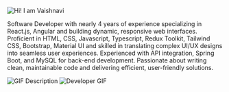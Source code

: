 ![Hi! I am Vaishnavi](https://github.com/user-attachments/assets/becd41d1-fcc2-42da-a4e6-80a642112c14)

Software Developer with nearly 4 years of experience specializing in React.js, Angular and building dynamic, responsive web interfaces. Proficient in HTML, CSS, Javascript, Typescript, Redux Toolkit, Tailwind CSS, Bootstrap, Material UI and skilled in translating complex UI/UX designs into seamless user experiences. Experienced with API integration, Spring Boot, and MySQL for back-end development. Passionate about writing clean, maintainable code and delivering efficient, user-friendly solutions.


![GIF Description](https://media.giphy.com/media/YULPJoecGetvtOm1H0/giphy.gif) ![Developer GIF](https://media.giphy.com/media/SQTSmiJl0uKoZNdv1T/giphy.gif)



